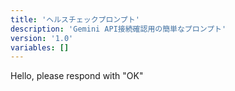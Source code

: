 ```yaml
---
title: 'ヘルスチェックプロンプト'
description: 'Gemini API接続確認用の簡単なプロンプト'
version: '1.0'
variables: []
---
```


Hello, please respond with "OK"
